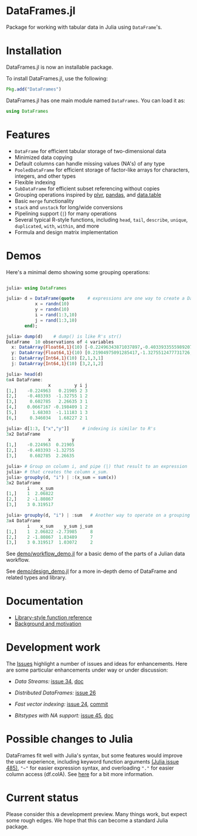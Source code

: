 DataFrames.jl
=========

Package for working with tabular data in Julia using `DataFrame`'s.

# Installation

DataFrames.jl is now an installable package. 

To install DataFrames.jl, use the following:

```julia
Pkg.add("DataFrames")
```

DataFrames.jl has one main module named `DataFrames`. You can load it as:

```julia
using DataFrames
```

# Features

* `DataFrame` for efficient tabular storage of two-dimensional data
* Minimized data copying
* Default columns can handle missing values (NA's) of any type
* `PooledDataFrame` for efficient storage of factor-like arrays for
  characters, integers, and other types
* Flexible indexing
* `SubDataFrame` for efficient subset referencing without copies
* Grouping operations inspired by [plyr](http://plyr.had.co.nz/),
  [pandas](http://pandas.pydata.org/), and
  [data.table](http://cran.r-project.org/web/packages/data.table/index.html)
* Basic `merge` functionality
* `stack` and `unstack` for long/wide conversions
* Pipelining support (`|`) for many operations
* Several typical R-style functions, including `head`, `tail`, `describe`,
  `unique`, `duplicated`, `with`, `within`, and more
* Formula and design matrix implementation

# Demos

Here's a minimal demo showing some grouping operations:

```julia

julia> using DataFrames

julia> d = DataFrame(quote     # expressions are one way to create a DataFrame
           x = randn(10)
           y = randn(10)
           i = rand(1:3,10)
           j = rand(1:3,10)
       end);

julia> dump(d)    # dump() is like R's str()
DataFrame  10 observations of 4 variables
  x: DataArray{Float64,1}(10) [-0.22496343871037897,-0.4033933555989207,0.6027847717547058,0.06671669747901597]
  y: DataArray{Float64,1}(10) [0.21904975091285417,-1.3275512477731726,2.266353546459277,-0.19840910239041679]
  i: DataArray{Int64,1}(10) [2,1,3,1]
  j: DataArray{Int64,1}(10) [3,2,1,2]

julia> head(d)
6x4 DataFrame:
                x         y i j
[1,]    -0.224963   0.21905 2 3
[2,]    -0.403393  -1.32755 1 2
[3,]     0.602785   2.26635 3 1
[4,]    0.0667167 -0.198409 1 2
[5,]      1.68303  -1.11183 1 3
[6,]     0.346034   1.68227 2 1

julia> d[1:3, ["x","y"]]     # indexing is similar to R's
3x2 DataFrame
                x        y
[1,]    -0.224963  0.21905
[2,]    -0.403393 -1.32755
[3,]     0.602785  2.26635

julia> # Group on column i, and pipe (|) that result to an expression
julia> # that creates the column x_sum.
julia> groupby(d, "i") | :(x_sum = sum(x))
3x2 DataFrame
        i    x_sum
[1,]    1  2.06822
[2,]    2 -1.80867
[3,]    3 0.319517

julia> groupby(d, "i") | :sum   # Another way to operate on a grouping
3x4 DataFrame
        i    x_sum    y_sum j_sum
[1,]    1  2.06822 -2.73985     8
[2,]    2 -1.80867  1.83489     7
[3,]    3 0.319517  1.03072     2
```

See [demo/workflow_demo.jl](https://github.com/HarlanH/DataFrames.jl/blob/master/demo/workflow_demo.jl) for a basic demo of the parts of a Julian data workflow.

See [demo/design_demo.jl](https://github.com/HarlanH/DataFrames.jl/blob/master/demo/design_demo.jl) for a more in-depth demo of DataFrame and related types and
library.


# Documentation

* [Library-style function reference](https://github.com/HarlanH/DataFrames.jl/blob/master/spec/FunctionReference.md)
* [Background and motivation](https://github.com/HarlanH/DataFrames.jl/blob/master/spec/Motivation.md)


# Development work

The [Issues](https://github.com/HarlanH/DataFrames.jl/issues) highlight a
number of issues and ideas for enhancements. Here are some particular
enhancements under way or under discussion:

* _Data Streams:_
[issue 34](https://github.com/HarlanH/DataFrames.jl/issues/34), [doc](https://github.com/HarlanH/DataFrames.jl/blob/master/spec/DataStream.md)

* _Distributed DataFrames:_ [issue 26](https://github.com/HarlanH/DataFrames.jl/issues/26)

* _Fast vector indexing:_
  [issue 24](https://github.com/HarlanH/DataFrames.jl/issues/24), [commit](https://github.com/HarlanH/DataFrames.jl/commit/268faa1c3b9fa2aa3e0c1199d626fe5a83ad1604)

* _Bitstypes with NA support:_ [issue 45](https://github.com/HarlanH/DataFrames.jl/issues/45), [doc](https://github.com/tshort/DataFrames.jl/blob/bitstypeNA/spec/MissingValues.md)

# Possible changes to Julia

DataFrames fit well with Julia's syntax, but some features would
improve the user experience, including keyword function arguments
[(Julia issue 485)](https://github.com/JuliaLang/julia/issues/485),
`"~"` for easier expression syntax, and overloading `"."` for easier
column access (df.colA). See
[here](https://github.com/HarlanH/DataFrames.jl/blob/master/spec/JuliaChanges.md)
for a bit more information.

# Current status

Please consider this a development preview. Many things work, but
expect some rough edges. We hope that this can become a standard Julia
package.
